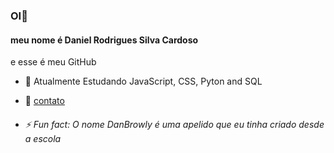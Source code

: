 ### OI👋 
#### meu nome é **Daniel Rodrigues Silva Cardoso**
e esse é meu GitHub

  
- 🌱 Atualmente Estudando JavaScript, CSS, Pyton and SQL
- 📩 [contato](danielcardoso02022002@gmail.com)


- ###### ⚡ Fun fact: O nome DanBrowly é uma apelido que eu tinha criado desde a escola

<!--
**DanBrowly/DanBrowly** is a ✨ _special_ ✨ repository because its `README.md` (this file) appears on your GitHub profile.

Here are some ideas to get you started:

- 🔭 I’m currently working on ...
- 🌱 I’m currently learning ...
- 👯 I’m looking to collaborate on ...
- 🤔 I’m looking for help with ...
- 💬 Ask me about ...
- 📫 How to reach me: ...
- 😄 Pronouns: ...
- ⚡ Fun fact: ...
-->
    
